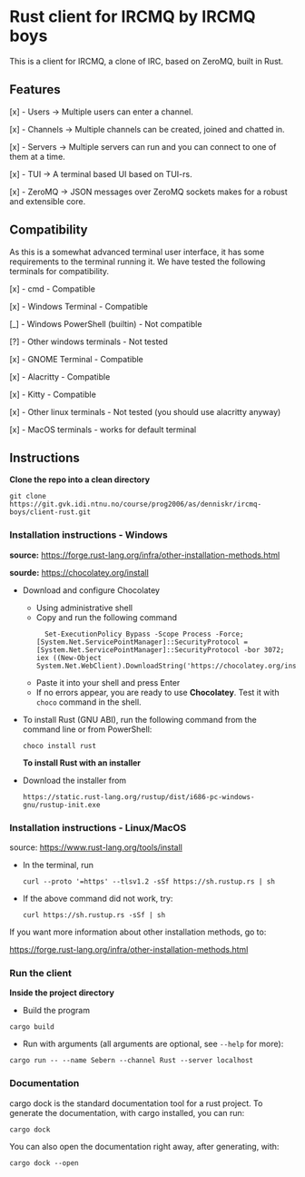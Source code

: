 # Rust client for IRCMQ by IRCMQ boys

This is a client for IRCMQ, a clone of IRC, based on ZeroMQ, built in Rust.

## Features

[x] - Users -> Multiple users can enter a channel.

[x] - Channels -> Multiple channels can be created, joined and chatted in.

[x] - Servers -> Multiple servers can run and you can connect to one of them at a time.

[x] - TUI -> A terminal based UI based on TUI-rs.

[x] - ZeroMQ -> JSON messages over ZeroMQ sockets makes for a robust and extensible core.


## Compatibility

As this is a somewhat advanced terminal user interface, it has some requirements to the terminal running it. We have tested the following terminals for compatibility.

[x] - cmd - Compatible

[x] - Windows Terminal - Compatible

[_] - Windows PowerShell (builtin) - Not compatible

[?] - Other windows terminals - Not tested

[x] - GNOME Terminal - Compatible

[x] - Alacritty - Compatible

[x] - Kitty - Compatible

[x] - Other linux terminals - Not tested (you should use alacritty anyway)

[x] - MacOS terminals - works for default terminal

## Instructions

**Clone the repo into a clean directory**

```
git clone https://git.gvk.idi.ntnu.no/course/prog2006/as/denniskr/ircmq-boys/client-rust.git
```

### Installation instructions - Windows

**source:** https://forge.rust-lang.org/infra/other-installation-methods.html

**sourde:** https://chocolatey.org/install

- Download and configure Chocolatey
  - Using administrative shell
  - Copy and run the following command
    ```
      Set-ExecutionPolicy Bypass -Scope Process -Force; [System.Net.ServicePointManager]::SecurityProtocol = [System.Net.ServicePointManager]::SecurityProtocol -bor 3072; iex ((New-Object System.Net.WebClient).DownloadString('https://chocolatey.org/install.ps1'))
    ```
  - Paste it into your shell and press Enter
  - If no errors appear, you are ready to use **Chocolatey**. Test it with `choco` command in the shell.
  
- To install Rust (GNU ABI), run the following command from the command line or from PowerShell:

  ```
  choco install rust
  ```

  **To install Rust with an installer**

- Download the installer from
  ```
  https://static.rust-lang.org/rustup/dist/i686-pc-windows-gnu/rustup-init.exe
  ```

### Installation instructions - Linux/MacOS

source: https://www.rust-lang.org/tools/install

- In the terminal, run

  ```
  curl --proto '=https' --tlsv1.2 -sSf https://sh.rustup.rs | sh
  ```

- If the above command did not work, try:

  ```
  curl https://sh.rustup.rs -sSf | sh
  ```

If you want more information about other installation methods, go to:

https://forge.rust-lang.org/infra/other-installation-methods.html

### Run the client

**Inside the project directory**

* Build the program

```
cargo build
```

* Run with arguments (all arguments are optional, see `--help` for more):

```
cargo run -- --name Sebern --channel Rust --server localhost
```

### Documentation

cargo dock is the standard documentation tool for a rust project. To generate the documentation, with cargo installed, you can run:

```
cargo dock
```

You can also open the documentation right away, after generating, with:
```
cargo dock --open
```

